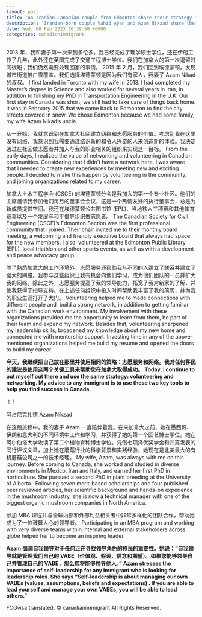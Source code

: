 ```yaml
---
layout: post
title: 'An Iranian-Canadian couple from Edmonton share their strategy for success'
description: 'Iranian-born couple Vahid Ayan and Azam Nikzad share their advice and learnings with newcomers, as they mark a decade since they first arrived in Canada.'
date: Wed, 08 Feb 2023 16:39:58 +0000
categories: canadianimmigrant
---
```


2013 年，我和妻子第一次来到多伦多。我已经完成了理学硕士学位，还在伊朗工作了几年，此外还在英国完成了交通工程博士学位。我们在加拿大的第一次逗留时间很短；我们仍然需要处理回家的事情。 2015 年 2 月，我们回到埃德蒙顿，发现城市街道被白雪覆盖。我们选择埃德蒙顿是因为我们有家人，我妻子 Azam Nikad 的叔叔。	I first landed in Toronto with my wife in 2013. I had completed my Master’s degree in Science and also worked for several years in Iran, in addition to finishing my PhD in Transportation Engineering in the U.K. Our first stay in Canada was short; we still had to take care of things back home. It was in February 2015 that we came back to Edmonton to find the city streets covered in snow. We chose Edmonton because we had some family, my wife Azam Nikad’s uncle.
	
从一开始，我就意识到在加拿大社区建立网络和志愿服务的价值。考虑到我在这里没有网络，我意识到我需要通过结识新的和令人兴奋的人来创造新的体验。我决定通过在社区做志愿者并加入与我的职业相关的组织来实现这一目标。	From the early days, I realized the value of networking and volunteering in Canadian communities. Considering that I didn’t have a network here, I was aware that I needed to create new experiences by meeting new and exciting people. I decided to make this happen by volunteering in the community, and joining organizations related to my career.
	
加拿大土木工程学会 (CSCE) 的埃德蒙顿分会是我加入的第一个专业社区。他们的主席邀请我参加他们每月的董事会会议，这是一个热情友好的执行董事会，总是为新成员提供空间。我还在埃德蒙顿公共图书馆 (EPL)、当地铁人三项赛和其他体育赛事以及一个发展与和平倡导组织做志愿者。	The Canadian Society for Civil Engineering (CSCE)’s Edmonton Section was the first professional community that I joined. Their chair invited me to their monthly board meeting, a welcoming and friendly executive board that always had space for the new members. I also  volunteered at the Edmonton Public Library (EPL), local triathlon and other sports events, as well as with a development and peace advocacy group.
	
除了熟悉加拿大的工作环境外，志愿服务还帮助我与不同的人建立了联系并建立了强大的网络。我参与这些组织让我有机会向他们学习，成为他们团队的一员并扩大我的网络。除此之外，志愿服务提高了我的领导能力，拓宽了我对新家的了解，并使我获得了指导支持。在上述任何组织中投入时间帮助我丰富了我的简历，并为我的职业生涯打开了大门。	Volunteering helped me to made connections with different people and  build a strong network, in addition to getting familiar with the Canadian work environment. My involvement with these organizations provided me the opportunity to learn from them, be part of their team and expand my network. Besides that, volunteering sharpened my leadership skills, broadened my knowledge about my new home and connected me with mentorship support. Investing time in any of the above-mentioned organizations helped me build my resume and opened the doors to build my career.
	
**今天，我继续把自己放在那里并使用相同的策略：志愿服务和网络。我对任何移民的建议是使用这两个关键工具来帮助您在加拿大取得成功。**	**Today, I continue to put myself out there and use the same strategy: volunteering and networking. My advice to any immigrant is to use these two key tools to help you find success in Canada.**
	
！	!
	
阿占尼克扎德	Azam Nikzad
	
在这段旅程中，我的妻子 Azam 一直陪伴着我。在来加拿大之前，她在墨西哥、伊朗和意大利的不同环境中工作和学习，并获得了她的第一个园艺博士学位。她在阿尔伯塔大学攻读了第二个植物育种博士学位。凭借七项择优奖学金和四篇发表的同行评议文章，加上她在蘑菇行业的科学背景和实践经验，她现在是北美最大的有机蘑菇公司之一的技术经理。	My wife, Azam, was always with me on this journey. Before coming to Canada, she worked and studied in diverse environments in Mexico, Iran and Italy, and earned her first PhD in horticulture. She pursued a second PhD in plant breeding at the University of Alberta.  Following seven merit-based scholarships and four published peer reviewed articles, her scientific background and hands-on experience in the mushroom industry, she is now a technical manager with one of the biggest organic mushroom companies in North America.
	
参加 MBA 课程并与全球内部和外部利益相关者中非常多样化的团队合作，帮助她成为了一位鼓舞人心的领导者。	Participating in an MBA program and working with very diverse teams within internal and external stakeholders across globe helped her to become an inspiring leader.
	
**Azam 强调自我领导对于任何正在寻找领导角色的移民的重要性。她说：“自我领导就是管理我们自己的 VABE（价值观、假设、信念和期望）。如果您能够领导自己并管理自己的 VABE，那么您将能够领导他人。”**	**Azam stresses the importance of self-leadership for any immigrant who is looking for leadership roles. She says “Self-leadership is about managing our own VABEs (values, assumptions, beliefs and expectations) . If you are able to  lead yourself and manage your own VABEs, you will be able to lead others.”**

FCGvisa translated, © canadianimmigrant All Rights Reserved.
